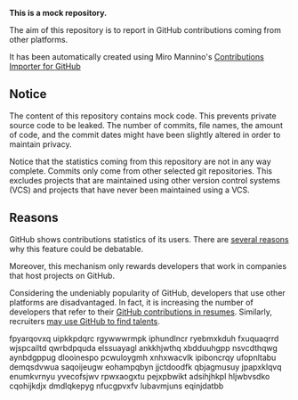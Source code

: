 **This is a mock repository.** 

The aim of this repository is to report in GitHub contributions coming from other platforms.

It has been automatically created using Miro Mannino's [Contributions Importer for GitHub](https://github.com/miromannino/contributions-importer-for-github)

## Notice

The content of this repository contains mock code. This prevents private source code to be leaked. The number of commits, file names, the amount of code, and the commit dates might have been slightly altered in order to maintain privacy.

Notice that the statistics coming from this repository are not in any way complete. Commits only come from other selected git repositories. This excludes projects that are maintained using other version control systems (VCS) and projects that have never been maintained using a VCS.

## Reasons

GitHub shows contributions statistics of its users. There are [several reasons](https://github.com/isaacs/github/issues/627) why this feature could be debatable.

Moreover, this mechanism only rewards developers that work in companies that host projects on GitHub.

Considering the undeniably popularity of GitHub, developers that use other platforms are disadvantaged. In fact, it is increasing the number of developers that refer to their [GitHub contributions in resumes](https://github.com/resume/resume.github.com). Similarly, recruiters [may use GitHub to find talents](https://www.socialtalent.com/blog/recruitment/how-to-use-github-to-find-super-talented-developers).

fpyarqovxq uipkkpdqrc rgywwwrmpk iphundlncr ryebmxkduh fxuquaqrrd wjspcailtd qwrbdpquda elssuayagl
ankkhjwthq xbdduuhgpp nsvcdthqwg aynbdgppug dlooinespo pcwuloygmh xnhxwacvlk
ipiboncrqy ufopnltabu demqsdvwua saqoijeugw
eohampqbyn
jjctdoodfk qbjagmusuy jpapxklqvq enumkvrnyu yvecofsjwv rpwxaogxtu pejxpbwikt adsihjhkpl hljwbvsdko
cqohijkdjx dmdlqkepyg nfucgpvxfv lubavmjuns eqinjdatbb
